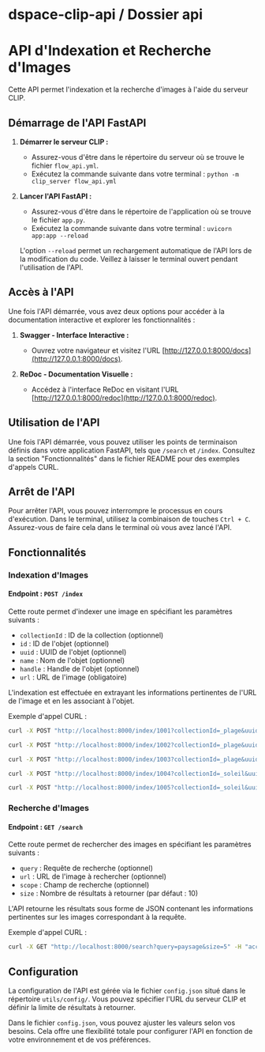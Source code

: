 # dspace-clip-api / Dossier api


# API d'Indexation et Recherche d'Images

Cette API permet l'indexation et la recherche d'images à l'aide du serveur CLIP.

## Démarrage de l'API FastAPI

1. **Démarrer le serveur CLIP :**
   - Assurez-vous d'être dans le répertoire du serveur où se trouve le fichier `flow_api.yml`.
   - Exécutez la commande suivante dans votre terminal : `python -m clip_server flow_api.yml`

2. **Lancer l'API FastAPI :**
   - Assurez-vous d'être dans le répertoire de l'application où se trouve le fichier `app.py`.
   - Exécutez la commande suivante dans votre terminal : `uvicorn app:app --reload`

    L'option `--reload` permet un rechargement automatique de l'API lors de la modification du code. Veillez à laisser le terminal ouvert pendant l'utilisation de l'API.

## Accès à l'API

Une fois l'API démarrée, vous avez deux options pour accéder à la documentation interactive et explorer les fonctionnalités :

1. **Swagger - Interface Interactive :**
    - Ouvrez votre navigateur et visitez l'URL [http://127.0.0.1:8000/docs](http://127.0.0.1:8000/docs).

2. **ReDoc - Documentation Visuelle :**
    - Accédez à l'interface ReDoc en visitant l'URL [http://127.0.0.1:8000/redoc](http://127.0.0.1:8000/redoc).
    
## Utilisation de l'API

Une fois l'API démarrée, vous pouvez utiliser les points de terminaison définis dans votre application FastAPI, tels que `/search` et `/index`. Consultez la section "Fonctionnalités" dans le fichier README pour des exemples d'appels CURL.

## Arrêt de l'API

Pour arrêter l'API, vous pouvez interrompre le processus en cours d'exécution. Dans le terminal, utilisez la combinaison de touches `Ctrl + C`. Assurez-vous de faire cela dans le terminal où vous avez lancé l'API.


## Fonctionnalités

### Indexation d'Images

#### Endpoint : `POST /index`

Cette route permet d'indexer une image en spécifiant les paramètres suivants :

- `collectionId` : ID de la collection (optionnel)
- `id` : ID de l'objet (optionnel)
- `uuid` : UUID de l'objet (optionnel)
- `name` : Nom de l'objet (optionnel)
- `handle` : Handle de l'objet (optionnel)
- `url` : URL de l'image (obligatoire)

L'indexation est effectuée en extrayant les informations pertinentes de l'URL de l'image et en les associant à l'objet.

Exemple d'appel CURL :

```bash
curl -X POST "http://localhost:8000/index/1001?collectionId=_plage&uuid=1001&name=Paysage%20ensoleill%C3%A9%20sur%20la%20plage&url=../utils/img/IMG_0505.jpeg" -H 'accept: application/json'

curl -X POST "http://localhost:8000/index/1002?collectionId=_plage&uuid=1002&name=Coquillages%20et%20coquillages%20sur%20le%20sable&url=../utils/img/IMG_0734.jpeg" -H 'accept: application/json'

curl -X POST "http://localhost:8000/index/1003?collectionId=_plage&uuid=1003&name=Surf%20sous%20les%20vagues%20de%20l%27Atlantique&url=../utils/img/IMG_0777.jpeg" -H 'accept: application/json'

curl -X POST "http://localhost:8000/index/1004?collectionId=_soleil&uuid=1004&name=Coucher%20de%20soleil%20sur%20l%27oc%C3%A9an&url=../utils/img/IMG_0963.jpeg" -H 'accept: application/json'

curl -X POST "http://localhost:8000/index/1005?collectionId=_soleil&uuid=1005&name=Famille%20construisant%20un%20ch%C3%A2teau%20de%20sable&handle=_handle_exemple&url=../utils/img/IMG_1682.jpeg" -H 'accept: application/json'
```

### Recherche d'Images

#### Endpoint : `GET /search`

Cette route permet de rechercher des images en spécifiant les paramètres suivants :

- `query` : Requête de recherche (optionnel)
- `url` : URL de l'image à rechercher (optionnel)
- `scope` : Champ de recherche (optionnel)
- `size` : Nombre de résultats à retourner (par défaut : 10)

L'API retourne les résultats sous forme de JSON contenant les informations pertinentes sur les images correspondant à la requête.

Exemple d'appel CURL :

```bash
curl -X GET "http://localhost:8000/search?query=paysage&size=5" -H "accept: application/json"

```

## Configuration

La configuration de l'API est gérée via le fichier `config.json` situé dans le répertoire `utils/config/`. Vous pouvez spécifier l'URL du serveur CLIP et définir la limite de résultats à retourner.


Dans le fichier `config.json`, vous pouvez ajuster les valeurs selon vos besoins. Cela offre une flexibilité totale pour configurer l'API en fonction de votre environnement et de vos préférences.

